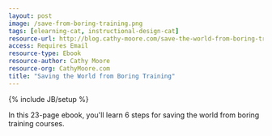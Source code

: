 ```yaml
---
layout: post
image: /save-from-boring-training.png
tags: [elearning-cat, instructional-design-cat]
resource-url: http://blog.cathy-moore.com/save-the-world-from-boring-training/
access: Requires Email
resource-type: Ebook
resource-author: Cathy Moore
resource-org: CathyMoore.com
title: "Saving the World from Boring Training"
---
```

{% include JB/setup %}

In this 23-page ebook, you'll learn 6 steps for saving the world from boring training courses.
